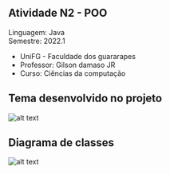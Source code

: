 ## Atividade N2 - POO

Linguagem: Java <br/>
Semestre: 2022.1 <br/>

- UniFG - Faculdade dos guararapes
- Professor: Gilson damaso JR
- Curso: Ciências da computação

## Tema desenvolvido no projeto

![alt text](https://drive.google.com/file/d/1rtZl6HEivHgbIz_22jyZYT0SiORKxK2U/view?usp=sharing)

## Diagrama de classes

![alt text](https://drive.google.com/file/d/1_J6-9jA342l1dbIb1sV_0F77wdRj_4XH/view?usp=sharing)
